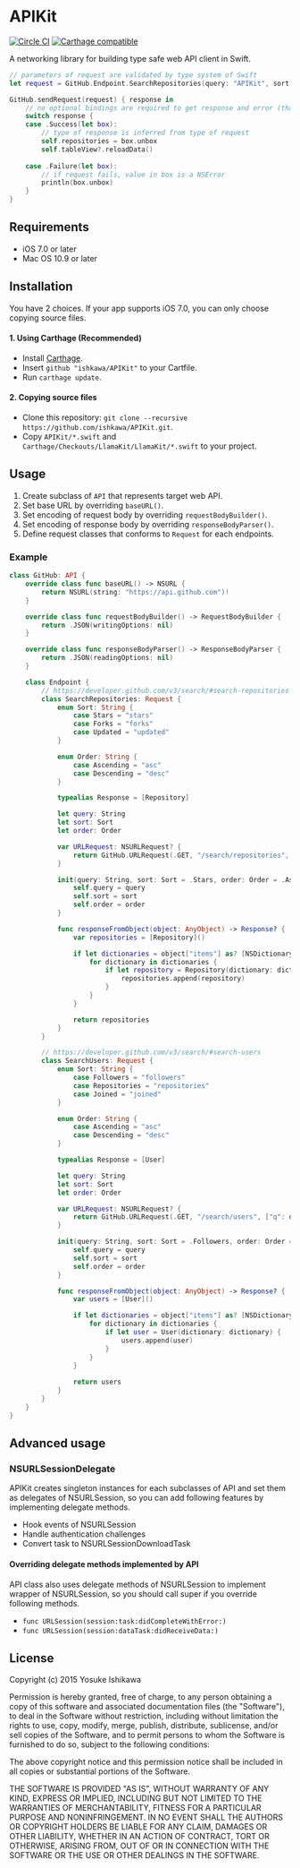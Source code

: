 APIKit
======

[![Circle CI](https://img.shields.io/circleci/project/ishkawa/APIKit/master.svg?style=flat)](https://circleci.com/gh/ishkawa/APIKit)
[![Carthage compatible](https://img.shields.io/badge/Carthage-compatible-4BC51D.svg?style=flat)](https://github.com/Carthage/Carthage)

A networking library for building type safe web API client in Swift.

```swift
// parameters of request are validated by type system of Swift
let request = GitHub.Endpoint.SearchRepositories(query: "APIKit", sort: .Stars)

GitHub.sendRequest(request) { response in
    // no optional bindings are required to get response and error (thanks to LlamaKit.Result)
    switch response {
    case .Success(let box):
        // type of response is inferred from type of request
        self.repositories = box.unbox
        self.tableView?.reloadData()
        
    case .Failure(let box):
        // if request fails, value in box is a NSError
        println(box.unbox)
    }
}
```


## Requirements

- iOS 7.0 or later
- Mac OS 10.9 or later


## Installation

You have 2 choices. If your app supports iOS 7.0, you can only choose copying source files.

#### 1. Using Carthage (Recommended)

- Install [Carthage](https://github.com/Carthage/Carthage).
- Insert `github "ishkawa/APIKit"` to your Cartfile.
- Run `carthage update`.


#### 2. Copying source files

- Clone this repository: `git clone --recursive https://github.com/ishkawa/APIKit.git`.
- Copy `APIKit/*.swift` and `Carthage/Checkouts/LlamaKit/LlamaKit/*.swift` to your project.


## Usage

1. Create subclass of `API` that represents target web API.
2. Set base URL by overriding `baseURL()`.
3. Set encoding of request body by overriding `requestBodyBuilder()`.
4. Set encoding of response body by overriding `responseBodyParser()`.
5. Define request classes that conforms to `Request` for each endpoints.

### Example

```swift
class GitHub: API {
    override class func baseURL() -> NSURL {
        return NSURL(string: "https://api.github.com")!
    }

    override class func requestBodyBuilder() -> RequestBodyBuilder {
        return .JSON(writingOptions: nil)
    }

    override class func responseBodyParser() -> ResponseBodyParser {
        return .JSON(readingOptions: nil)
    }

    class Endpoint {
        // https://developer.github.com/v3/search/#search-repositories
        class SearchRepositories: Request {
            enum Sort: String {
                case Stars = "stars"
                case Forks = "forks"
                case Updated = "updated"
            }

            enum Order: String {
                case Ascending = "asc"
                case Descending = "desc"
            }

            typealias Response = [Repository]

            let query: String
            let sort: Sort
            let order: Order

            var URLRequest: NSURLRequest? {
                return GitHub.URLRequest(.GET, "/search/repositories", ["q": query, "sort": sort.rawValue, "order": order.rawValue])
            }

            init(query: String, sort: Sort = .Stars, order: Order = .Ascending) {
                self.query = query
                self.sort = sort
                self.order = order
            }

            func responseFromObject(object: AnyObject) -> Response? {
                var repositories = [Repository]()

                if let dictionaries = object["items"] as? [NSDictionary] {
                    for dictionary in dictionaries {
                        if let repository = Repository(dictionary: dictionary) {
                            repositories.append(repository)
                        }
                    }
                }

                return repositories
            }
        }

        // https://developer.github.com/v3/search/#search-users
        class SearchUsers: Request {
            enum Sort: String {
                case Followers = "followers"
                case Repositories = "repositories"
                case Joined = "joined"
            }

            enum Order: String {
                case Ascending = "asc"
                case Descending = "desc"
            }

            typealias Response = [User]

            let query: String
            let sort: Sort
            let order: Order

            var URLRequest: NSURLRequest? {
                return GitHub.URLRequest(.GET, "/search/users", ["q": query, "sort": sort.rawValue, "order": order.rawValue])
            }

            init(query: String, sort: Sort = .Followers, order: Order = .Ascending) {
                self.query = query
                self.sort = sort
                self.order = order
            }

            func responseFromObject(object: AnyObject) -> Response? {
                var users = [User]()

                if let dictionaries = object["items"] as? [NSDictionary] {
                    for dictionary in dictionaries {
                        if let user = User(dictionary: dictionary) {
                            users.append(user)
                        }
                    }
                }
                
                return users
            }
        }
    }
}
```

## Advanced usage


### NSURLSessionDelegate

APIKit creates singleton instances for each subclasses of API and set them as delegates of NSURLSession,
so you can add following features by implementing delegate methods.

- Hook events of NSURLSession
- Handle authentication challenges
- Convert task to NSURLSessionDownloadTask

#### Overriding delegate methods implemented by API

API class also uses delegate methods of NSURLSession to implement wrapper of NSURLSession, so you should call super if you override following methods.

- `func URLSession(session:task:didCompleteWithError:)`
- `func URLSession(session:dataTask:didReceiveData:)`


## License

Copyright (c) 2015 Yosuke Ishikawa

Permission is hereby granted, free of charge, to any person obtaining a copy of this software and associated documentation files (the "Software"), to deal in the Software without restriction, including without limitation the rights to use, copy, modify, merge, publish, distribute, sublicense, and/or sell copies of the Software, and to permit persons to whom the Software is furnished to do so, subject to the following conditions:

The above copyright notice and this permission notice shall be included in all copies or substantial portions of the Software.

THE SOFTWARE IS PROVIDED "AS IS", WITHOUT WARRANTY OF ANY KIND, EXPRESS OR IMPLIED, INCLUDING BUT NOT LIMITED TO THE WARRANTIES OF MERCHANTABILITY, FITNESS FOR A PARTICULAR PURPOSE AND NONINFRINGEMENT. IN NO EVENT SHALL THE AUTHORS OR COPYRIGHT HOLDERS BE LIABLE FOR ANY CLAIM, DAMAGES OR OTHER LIABILITY, WHETHER IN AN ACTION OF CONTRACT, TORT OR OTHERWISE, ARISING FROM, OUT OF OR IN CONNECTION WITH THE SOFTWARE OR THE USE OR OTHER DEALINGS IN THE SOFTWARE.
